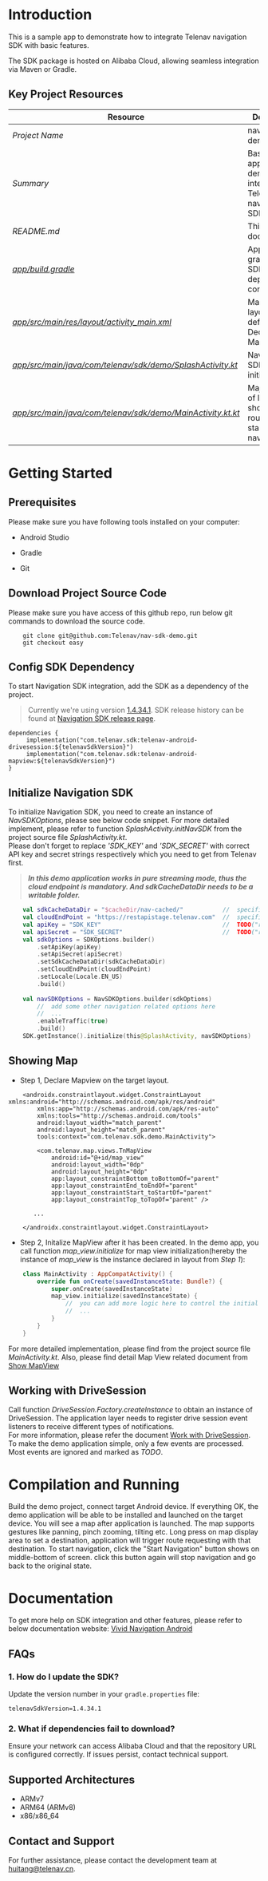 # Introduction
This is a sample app to demonstrate how to integrate Telenav navigation SDK with basic features.

The SDK package is hosted on Alibaba Cloud, allowing seamless integration via Maven or Gradle.


## Key Project Resources
| Resource     |     Description                                                    |
|--------------|--------------------------------------------------------------------|
|*Project Name*|nav-sdk-demo                                                        |
|*Summary*     |Basic sample app demonstrating integrate Telenav navigation SDK |
|*README.md*    |This README document                                                 |
|*[app/build.gradle](https://github.com/Telenav/nav-sdk-demo/blob/easy/app/build.gradle)* |Application gradle file. SDK dependency configuration          |
|*[app/src/main/res/layout/activity_main.xml](https://github.com/Telenav/nav-sdk-demo/blob/easy/app/src/main/res/layout/activity_main.xml)* | Main activity layout definition file. Declaring Mapview |
|*[app/src/main/java/com/telenav/sdk/demo/SplashActivity.kt](https://github.com/Telenav/nav-sdk-demo/blob/easy/app/src/main/java/com/telenav/sdk/demo/SplashActivity.kt)* | Navigation SDK initialization |
|*[app/src/main/java/com/telenav/sdk/demo/MainActivity.kt.kt](https://github.com/Telenav/nav-sdk-demo/blob/easy/app/src/main/java/com/telenav/sdk/demo/MainActivity.kt)* | Majority part of logic on showing map, route request, start and stop navigation |

# Getting Started

## Prerequisites
Please make sure you have following tools installed on your computer:

- Android Studio

- Gradle

- Git

## Download Project Source Code
Please make sure you have access of this github repo, run below git commands to download the source code.
```git
    git clone git@github.com:Telenav/nav-sdk-demo.git
    git checkout easy
```

## Config SDK Dependency
To start Navigation SDK integration, add the SDK as a dependency of the project. 

> Currently we're using version [1.4.34.1](https://docs.telenav.com/nav/release-notes.html#version-14131). SDK release history can be found at [Navigation SDK release page](https://docs.telenav.com/nav/release-notes.html).

```Gradle
dependencies {
     implementation("com.telenav.sdk:telenav-android-drivesession:${telenavSdkVersion}")
     implementation("com.telenav.sdk:telenav-android-mapview:${telenavSdkVersion}")
}
```

## Initialize Navigation SDK 
To initialize Navigation SDK, you need to create an instance of *NavSDKOptions*, please see below code snippet. For more detailed implement, please refer to function *SplashActivity.initNavSDK* from the project source file *SplashActivity.kt*. <br/>Please don't forget to replace *'SDK_KEY'* and *'SDK_SECRET'* with correct API key and secret strings respectively which you need to get from Telenav first. 

> ***In this demo application works in pure streaming mode, thus the cloud endpoint is mandatory. And *sdkCacheDataDir* needs to be a writable folder.***

```kotlin
    val sdkCacheDataDir = "$cacheDir/nav-cached/"           //  specific any writable data folder
    val cloudEndPoint = "https://restapistage.telenav.com"  //  specific correct cloud endpoint
    val apiKey = "SDK_KEY"                                  //  TODO("replace with correct API key")
    val apiSecret = "SDK_SECRET"                            //  TODO("replace with correct API secret")
    val sdkOptions = SDKOptions.builder()
        .setApiKey(apiKey)
        .setApiSecret(apiSecret)
        .setSdkCacheDataDir(sdkCacheDataDir)
        .setCloudEndPoint(cloudEndPoint)
        .setLocale(Locale.EN_US)
        .build()
    
    val navSDKOptions = NavSDKOptions.builder(sdkOptions)
        //  add some other navigation related options here
        //  ...
        .enableTraffic(true)
        .build()
    SDK.getInstance().initialize(this@SplashActivity, navSDKOptions)
```

## Showing Map
- Step 1, Declare Mapview on the target layout.
```Layout
    <androidx.constraintlayout.widget.ConstraintLayout xmlns:android="http://schemas.android.com/apk/res/android"
        xmlns:app="http://schemas.android.com/apk/res-auto"
        xmlns:tools="http://schemas.android.com/tools"
        android:layout_width="match_parent"
        android:layout_height="match_parent"
        tools:context="com.telenav.sdk.demo.MainActivity">

        <com.telenav.map.views.TnMapView
            android:id="@+id/map_view"
            android:layout_width="0dp"
            android:layout_height="0dp"
            app:layout_constraintBottom_toBottomOf="parent"
            app:layout_constraintEnd_toEndOf="parent"
            app:layout_constraintStart_toStartOf="parent"
            app:layout_constraintTop_toTopOf="parent" />

       ...

    </androidx.constraintlayout.widget.ConstraintLayout>
```

- Step 2, Initalize MapView after it has been created.
In the demo app, you call function *map_view.initialize* for map view initialization(hereby the instance of *map_view* is the instance declared in layout from *Step 1*): 
```kotlin
    class MainActivity : AppCompatActivity() {
        override fun onCreate(savedInstanceState: Bundle?) {
            super.onCreate(savedInstanceState)
            map_view.initialize(savedInstanceState) {
                //  you can add more logic here to control the initial zoom level, set initial camera position etc.
                //  ...
            }
        }
    }
```

For more detailed implementation, please find from the project source file *MainActivity.kt*. Also, please find detail Map View related document from [Show MapView](https://docs.telenav.com/nav/show-map.html)

## Working with DriveSession
Call function *DriveSession.Factory.createInstance* to obtain an instance of DriveSession. The application layer needs to register drive session event listeners to receive different types of notifications. <br/>For more information, please refer the document [Work with DriveSession](https://docs.telenav.com/nav/start-navigation.html). To make the demo application simple, only a few events are processed. Most events are ignored and marked as *TODO*.

# Compilation and Running
Build the demo project, connect target Android device. If everything OK, the demo application will be able to be installed and launched on the target device.
You will see a map after application is launched. The map supports gestures like panning, pinch zooming, tilting etc.
Long press on map display area to set a destination, application will trigger route requesting with that destination.
To start navigation, click the "Start Navigation" button shows on middle-bottom of screen. click this button again will stop navigation and go back to the original state.

# Documentation
To get more help on SDK integration and other features, please refer to below documentation website:
[Vivid Navigation Android](https://docs.telenav.com/overview/nav.html)

## **FAQs**

### **1. How do I update the SDK?**

Update the version number in your `gradle.properties` file:

```
telenavSdkVersion=1.4.34.1
```

### **2. What if dependencies fail to download?**

Ensure your network can access Alibaba Cloud and that the repository URL is configured correctly. If issues persist, contact technical support.

## **Supported Architectures**

- ARMv7
- ARM64 (ARMv8)
- x86/x86_64

## **Contact and Support**

For further assistance, please contact the development team at huitang@telenav.cn.

